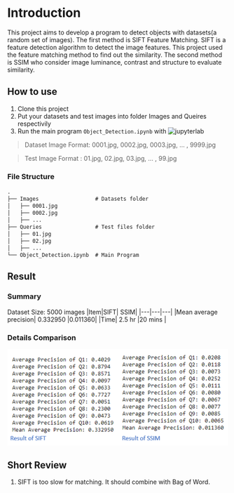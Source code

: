 # Introduction
This project aims to develop a program to detect objects with datasets(a random set of images). The first method is SIFT Feature Matching. SIFT is a feature detection algorithm to detect the image features. This project used the feature matching method to find out the similarity. The second method is SSIM who consider image luminance, contrast and structure to evaluate similarity. 

## How to use
1. Clone this project
2. Put your datasets and test images into folder Images and Queires respectivily
3. Run the main program `Object_Detection.ipynb` with ![jupyterlab](https://jupyter.org/)

> Dataset Image Format: 0001.jpg, 0002.jpg, 0003.jpg, ... , 9999.jpg

> Test Image Format   : 01.jpg, 02.jpg, 03.jpg, ... , 99.jpg

### File Structure
```
.
├── Images                  # Datasets folder
│   ├── 0001.jpg
│   ├── 0002.jpg         
│   ├── ...         
├── Queries                 # Test files folder
│   ├── 01.jpg
│   ├── 02.jpg         
│   ├── ...      
└── Object_Detection.ipynb  # Main Program
```
## Result
### Summary
Dataset Size: 5000 images
|Item|SIFT|	SSIM|
|---|---|---|
|Mean average precision|	0.332950	|0.011360|
|Time|	2.5 hr	|20 mins |

### Details Comparison
![GitHub Logo](/sift_ssim_result.png)

## Short Review
1. SIFT is too slow for matching. It should combine with Bag of Word.
